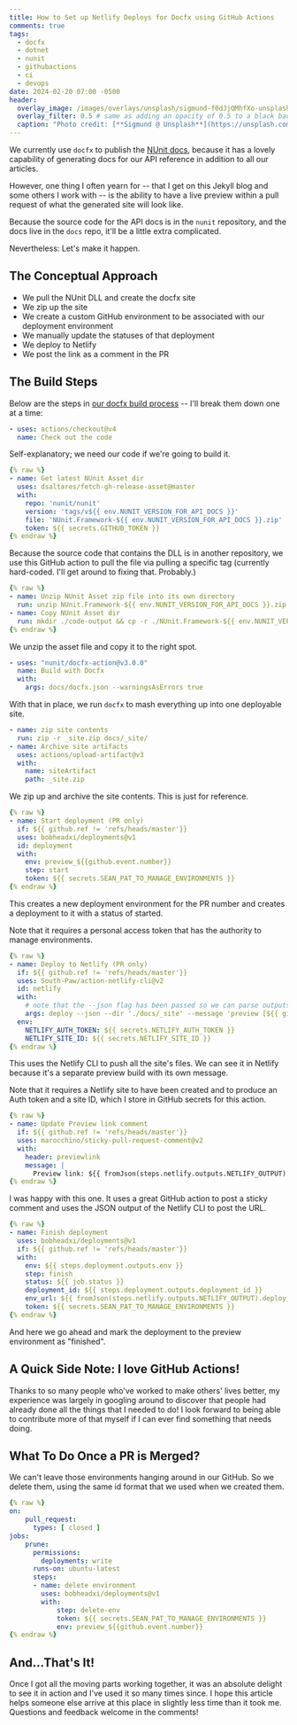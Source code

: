 ```yaml
---
title: How to Set up Netlify Deploys for Docfx using GitHub Actions
comments: true
tags:
  - docfx
  - dotnet
  - nunit
  - githubactions
  - ci
  - devops
date: 2024-02-20 07:00 -0500
header:
  overlay_image: /images/overlays/unsplash/sigmund-f0dJjQMhfXo-unsplash.jpg
  overlay_filter: 0.5 # same as adding an opacity of 0.5 to a black background
  caption: "Photo credit: [**Sigmund @ Unsplash**](https://unsplash.com/@sigmund?utm_content=creditCopyText&utm_medium=referral&utm_source=unsplash)"
---
```


We currently use `docfx` to publish the [NUnit docs](https://docs.nunit.org), because it has a lovely capability of generating docs for our API reference in addition to all our articles.

However, one thing I often yearn for -- that I get on this Jekyll blog and some others I work with -- is the ability to have a live preview within a pull request of what the generated site will look like.

Because the source code for the API docs is in the `nunit` repository, and the docs live in the `docs` repo, it'll be a little extra complicated.

Nevertheless: Let's make it happen.

## The Conceptual Approach

* We pull the NUnit DLL and create the docfx site
* We zip up the site
* We create a custom GitHub environment to be associated with our deployment environment
* We manually update the statuses of that deployment
* We deploy to Netlify
* We post the link as a comment in the PR

## The Build Steps

Below are the steps in [our docfx build process](https://github.com/nunit/docs/tree/master/.github/workflows) -- I'll break them down one at a time:

```yaml
- uses: actions/checkout@v4
  name: Check out the code
```

Self-explanatory; we need our code if we're going to build it.

```yaml
{% raw %}
- name: Get latest NUnit Asset dir
  uses: dsaltares/fetch-gh-release-asset@master
  with:
    repo: 'nunit/nunit'
    version: 'tags/v${{ env.NUNIT_VERSION_FOR_API_DOCS }}'
    file: 'NUnit.Framework-${{ env.NUNIT_VERSION_FOR_API_DOCS }}.zip'
    token: ${{ secrets.GITHUB_TOKEN }}
{% endraw %}
```

Because the source code that contains the DLL is in another repository, we use this GitHub action to pull the file via pulling a specific tag (currently hard-coded. I'll get around to fixing that. Probably.)

```yaml
{% raw %}
- name: Unzip NUnit Asset zip file into its own directory
  run: unzip NUnit.Framework-${{ env.NUNIT_VERSION_FOR_API_DOCS }}.zip -d ./NUnit.Framework-${{ env.NUNIT_VERSION_FOR_API_DOCS }}
- name: Copy NUnit Asset dir
  run: mkdir ./code-output && cp -r ./NUnit.Framework-${{ env.NUNIT_VERSION_FOR_API_DOCS }}/bin/net6.0/* ./code-output
{% endraw %}
```

We unzip the asset file and copy it to the right spot.

```yaml
- uses: "nunit/docfx-action@v3.0.0"
  name: Build with Docfx
  with:
    args: docs/docfx.json --warningsAsErrors true
```

With that in place, we run `docfx` to mash everything up into one deployable site.

```yaml
- name: zip site contents
  run: zip -r _site.zip docs/_site/
- name: Archive site artifacts
  uses: actions/upload-artifact@v3
  with:
    name: siteArtifact
    path: _site.zip
```

We zip up and archive the site contents. This is just for reference.

```yaml
{% raw %}
- name: Start deployment (PR only)
  if: ${{ github.ref != 'refs/heads/master'}}
  uses: bobheadxi/deployments@v1
  id: deployment
  with:
    env: preview_${{github.event.number}}
    step: start
    token: ${{ secrets.SEAN_PAT_TO_MANAGE_ENVIRONMENTS }}
{% endraw %}
```

This creates a new deployment environment for the PR number and creates a deployment to it with a status of started.

Note that it requires a personal access token that has the authority to manage environments.

```yaml
{% raw %}
- name: Deploy to Netlify (PR only)
  if: ${{ github.ref != 'refs/heads/master'}}
  uses: South-Paw/action-netlify-cli@v2
  id: netlify
  with:
    # note that the --json flag has been passed so we can parse outputs
    args: deploy --json --dir './docs/_site' --message 'preview [${{ github.sha }}]'
  env:
    NETLIFY_AUTH_TOKEN: ${{ secrets.NETLIFY_AUTH_TOKEN }}
    NETLIFY_SITE_ID: ${{ secrets.NETLIFY_SITE_ID }}          
{% endraw %}
```

This uses the Netlify CLI to push all the site's files. We can see it in Netlify because it's a separate preview build with its own message.

Note that it requires a Netlify site to have been created and to produce an Auth token and a site ID, which I store in GitHub secrets for this action.

```yaml
{% raw %}  
- name: Update Preview link comment
  if: ${{ github.ref != 'refs/heads/master'}}
  uses: marocchino/sticky-pull-request-comment@v2
  with:
    header: previewlink
    message: |
      Preview link: ${{ fromJson(steps.netlify.outputs.NETLIFY_OUTPUT).deploy_url }}          
{% endraw %}
```

I was happy with this one. It uses a great GitHub action to post a sticky comment and uses the JSON output of the Netlify CLI to post the URL.

```yaml
{% raw %}  
- name: Finish deployment
  uses: bobheadxi/deployments@v1
  if: ${{ github.ref != 'refs/heads/master'}}
  with:
    env: ${{ steps.deployment.outputs.env }}
    step: finish
    status: ${{ job.status }}
    deployment_id: ${{ steps.deployment.outputs.deployment_id }}
    env_url: ${{ fromJson(steps.netlify.outputs.NETLIFY_OUTPUT).deploy_url }}     
    token: ${{ secrets.SEAN_PAT_TO_MANAGE_ENVIRONMENTS }} 
{% endraw %}          
```

And here we go ahead and mark the deployment to the preview environment as "finished".

## A Quick Side Note: I love GitHub Actions!

Thanks to so many people who've worked to make others' lives better, my experience was largely in googling around to discover that people had already done all the things that I needed to do! I look forward to being able to contribute more of that myself if I can ever find something that needs doing.

## What To Do Once a PR is Merged?

We can't leave those environments hanging around in our GitHub. So we delete them, using the same id format that we used when we created them.

```yaml
{% raw %}
on:
    pull_request:
      types: [ closed ]
jobs:
    prune:
      permissions: 
        deployments: write
      runs-on: ubuntu-latest
      steps:
      - name: delete environment
        uses: bobheadxi/deployments@v1
        with:
            step: delete-env
            token: ${{ secrets.SEAN_PAT_TO_MANAGE_ENVIRONMENTS }}
            env: preview_${{github.event.number}}
{% endraw %}
```

## And...That's It!

Once I got all the moving parts working together, it was an absolute delight to see it in action and I've used it so many times since. I hope this article helps someone else arrive at this place in slightly less time than it took me. Questions and feedback welcome in the comments!
